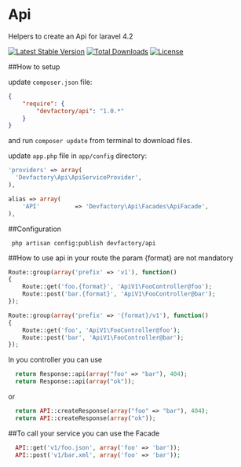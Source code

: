 Api
======

Helpers to create an Api for laravel 4.2

[![Latest Stable Version](https://poser.pugx.org/devfactory/api/v/stable.svg)](https://packagist.org/packages/devfactory/api)
[![Total Downloads](https://poser.pugx.org/devfactory/api/downloads.svg)](https://packagist.org/packages/devfactory/api)
[![License](https://poser.pugx.org/devfactory/api/license.svg)](https://packagist.org/packages/devfactory/api)


##How to setup

update `composer.json` file:

```json
{
    "require": {
        "devfactory/api": "1.0.*"
    }
}
```

and run `composer update` from terminal to download files.

update `app.php` file in `app/config` directory:

```php
'providers' => array(
  'Devfactory\Api\ApiServiceProvider',
),
```

```php
alias => array(
    'API'          => 'Devfactory\Api\Facades\ApiFacade',
),
```

##Configuration
```
 php artisan config:publish devfactory/api
```

##How to use api
in your route
the param {format} are not mandatory

```php
Route::group(array('prefix' => 'v1'), function()
{
    Route::get('foo.{format}', 'ApiV1\FooController@foo');
    Route::post('bar.{format}', 'ApiV1\FooController@bar');
});

Route::group(array('prefix' => '{format}/v1'), function()
{
    Route::get('foo', 'ApiV1\FooController@foo');
    Route::post('bar', 'ApiV1\FooController@bar');
});
```

In you controller you can use

```php
  return Response::api(array("foo" => "bar"), 404);
  return Response::api(array("ok"));
```
or

```php
  return API::createResponse(array("foo" => "bar"), 404);
  return API::createResponse(array("ok"));
```

##To call your service you can use the Facade

```php
  API::get('v1/foo.json', array('foo' => 'bar'));
  API::post('v1/bar.xml', array('foo' => 'bar'));
```
